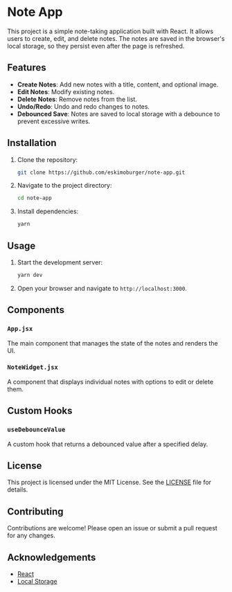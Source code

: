 # Note App

This project is a simple note-taking application built with React. It allows users to create, edit, and delete notes. The notes are saved in the browser's local storage, so they persist even after the page is refreshed.

## Features

- **Create Notes**: Add new notes with a title, content, and optional image.
- **Edit Notes**: Modify existing notes.
- **Delete Notes**: Remove notes from the list.
- **Undo/Redo**: Undo and redo changes to notes.
- **Debounced Save**: Notes are saved to local storage with a debounce to prevent excessive writes.

## Installation

1. Clone the repository:
    ```sh
    git clone https://github.com/eskimoburger/note-app.git
    ```
2. Navigate to the project directory:
    ```sh
    cd note-app
    ```
3. Install dependencies:
    ```sh
    yarn
    ```

## Usage

1. Start the development server:
    ```sh
    yarn dev
    ```
2. Open your browser and navigate to `http://localhost:3000`.

## Components

### `App.jsx`

The main component that manages the state of the notes and renders the UI.

### `NoteWidget.jsx`

A component that displays individual notes with options to edit or delete them.

## Custom Hooks

### `useDebounceValue`

A custom hook that returns a debounced value after a specified delay.

## License

This project is licensed under the MIT License. See the [LICENSE](LICENSE) file for details.

## Contributing

Contributions are welcome! Please open an issue or submit a pull request for any changes.

## Acknowledgements

- [React](https://reactjs.org/)
- [Local Storage](https://developer.mozilla.org/en-US/docs/Web/API/Window/localStorage)
